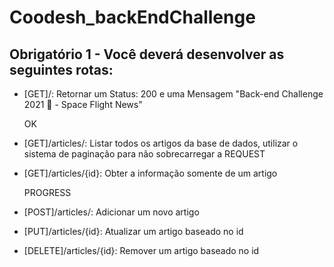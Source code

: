 # Coodesh_backEndChallenge


##  Obrigatório 1 - Você deverá desenvolver as seguintes rotas:

- [GET]/:  Retornar um Status: 200 e uma Mensagem "Back-end Challenge 2021 🏅 - Space Flight News"

    OK

- [GET]/articles/:   Listar todos os artigos da base de dados, utilizar o sistema de paginação para não sobrecarregar a REQUEST

- [GET]/articles/{id}: Obter a informação somente de um artigo

    PROGRESS

- [POST]/articles/: Adicionar um novo artigo

- [PUT]/articles/{id}: Atualizar um artigo baseado no id

- [DELETE]/articles/{id}: Remover um artigo baseado no id

